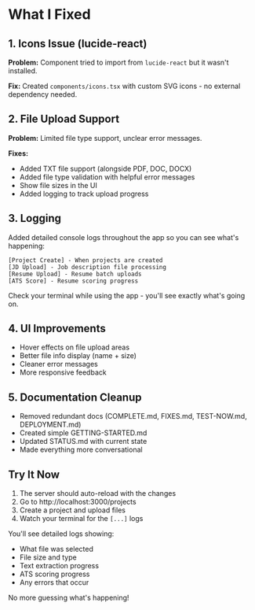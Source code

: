 # What I Fixed

## 1. Icons Issue (lucide-react)
**Problem:** Component tried to import from `lucide-react` but it wasn't installed.

**Fix:** Created `components/icons.tsx` with custom SVG icons - no external dependency needed.

## 2. File Upload Support
**Problem:** Limited file type support, unclear error messages.

**Fixes:**
- Added TXT file support (alongside PDF, DOC, DOCX)
- Added file type validation with helpful error messages
- Show file sizes in the UI
- Added logging to track upload progress

## 3. Logging
Added detailed console logs throughout the app so you can see what's happening:

```
[Project Create] - When projects are created
[JD Upload] - Job description file processing
[Resume Upload] - Resume batch uploads
[ATS Score] - Resume scoring progress
```

Check your terminal while using the app - you'll see exactly what's going on.

## 4. UI Improvements
- Hover effects on file upload areas
- Better file info display (name + size)
- Cleaner error messages
- More responsive feedback

## 5. Documentation Cleanup
- Removed redundant docs (COMPLETE.md, FIXES.md, TEST-NOW.md, DEPLOYMENT.md)
- Created simple GETTING-STARTED.md
- Updated STATUS.md with current state
- Made everything more conversational

## Try It Now

1. The server should auto-reload with the changes
2. Go to http://localhost:3000/projects
3. Create a project and upload files
4. Watch your terminal for the `[...]` logs

You'll see detailed logs showing:
- What file was selected
- File size and type
- Text extraction progress
- ATS scoring progress
- Any errors that occur

No more guessing what's happening!
